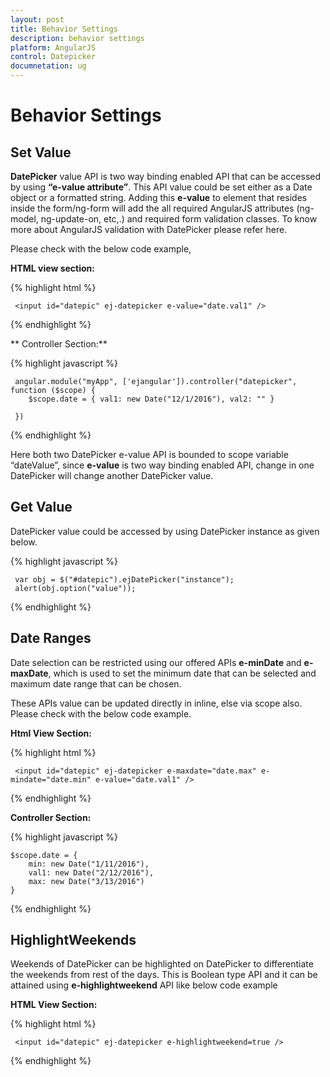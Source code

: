 ```yaml
---
layout: post
title: Behavior Settings
description: behavior settings
platform: AngularJS
control: Datepicker
documnetation: ug
---
```


# Behavior Settings

## Set Value

**DatePicker** value API is two way binding enabled API that can be accessed by using **“e-value attribute”**. This API value could be set either as a Date object or a formatted string. Adding this **e-value** to element that resides inside the form/ng-form will add the all required AngularJS attributes (ng-model, ng-update-on, etc,.) and required form validation classes. To know more about AngularJS validation with DatePicker please refer here.

Please check with the below code example,

**HTML view section:**

{% highlight html %}

     <input id="datepic" ej-datepicker e-value="date.val1" />

{% endhighlight %}

** Controller Section:**

{% highlight javascript %}

     angular.module("myApp", ['ejangular']).controller("datepicker", function ($scope) {
        $scope.date = { val1: new Date("12/1/2016"), val2: "" }

     })


{% endhighlight %}

Here both two DatePicker e-value API is bounded to scope variable “dateValue”, since **e-value** is two way binding enabled API, change in one DatePicker will change another DatePicker value.

## Get Value

DatePicker value could be accessed by using DatePicker instance as given below.

{% highlight javascript %}

     var obj = $("#datepic").ejDatePicker("instance");
     alert(obj.option("value"));

{% endhighlight %}

## Date Ranges

Date selection can be restricted using our offered APIs **e-minDate** and **e-maxDate**, which is used to set the minimum date that can be selected and maximum date range that can be chosen. 

These APIs value can be updated directly in inline, else via scope also. Please check with the below code example.

**Html View Section:**

{% highlight html %}

     <input id="datepic" ej-datepicker e-maxdate="date.max" e-mindate="date.min" e-value="date.val1" />

{% endhighlight %}

**Controller Section:**

{% highlight javascript %}

    $scope.date = {
        min: new Date("1/11/2016"),
        val1: new Date("2/12/2016"),
        max: new Date("3/13/2016")
    }

{% endhighlight %}

## HighlightWeekends 

Weekends of DatePicker can be highlighted on DatePicker to differentiate the weekends from rest of the days. This is Boolean type API and it can be attained using **e-highlightweekend** API like below code example

**HTML View Section:**

{% highlight html %}

     <input id="datepic" ej-datepicker e-highlightweekend=true />

{% endhighlight %}


